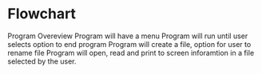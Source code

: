 # Flowchart
Program Overeview  Program will have a menu  Program will run until user selects option to end program  Program will create a file, option for user to rename file  Program will open, read and print to screen inforamtion in a file selected by the user.
